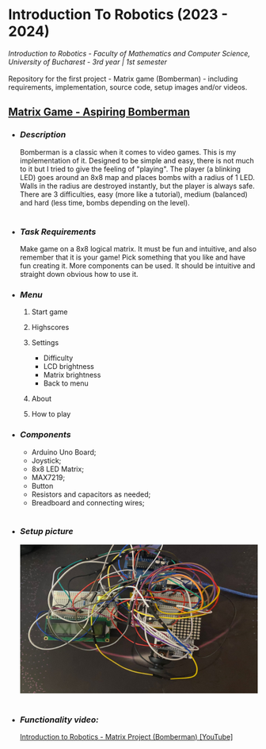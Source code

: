 # **Introduction To Robotics (2023 - 2024)**

_Introduction to Robotics - Faculty of Mathematics and Computer Science, University of Bucharest - 3rd year | 1st semester_ </br> </br>
Repository for the first project - Matrix game (Bomberman) - including requirements, implementation, source code, setup images and/or videos.

## [Matrix Game - Aspiring Bomberman](#ab) <a name="ab"></a>

- ### **_Description_**

  Bomberman is a classic when it comes to video games. This is my implementation of it. Designed to be simple and easy, there is not much to it but I tried to give the feeling of "playing".
  The player (a blinking LED) goes around an 8x8 map and places bombs with a radius of 1 LED. Walls in the radius are destroyed instantly, but the player is always safe. There are 3 difficulties,
  easy (more like a tutorial), medium (balanced) and hard (less time, bombs depending on the level).
  </br></br>

- ### **_Task Requirements_**

  Make game on a 8x8 logical matrix. It must be fun and intuitive, and
  also remember that it is your game! Pick something that you like and have
  fun creating it. More components can be used. It should be intuitive
  and straight down obvious how to use it.

- ### **_Menu_**

  1. Start game
  2. Highscores
  3. Settings </br>


      - Difficulty </br>
      - LCD brightness </br>
      - Matrix brightness </br>
      - Back to menu

  4. About
  5. How to play

- ### **_Components_** </br>

  - Arduino Uno Board;
  - Joystick;
  - 8x8 LED Matrix;
  - MAX7219;
  - Button
  - Resistors and capacitors as needed;
  - Breadboard and connecting wires;
    </br></br>

- ### **_Setup picture_**

  <img src="./matrix_setup/matrix_setup_img.jpg" width="500" height="300">
  </br></br>

- ### **_Functionality video:_**
  <a href="https://youtu.be/ZSNIxkh37bg"> Introduction to Robotics - Matrix Project (Bomberman) [YouTube] </a>

</br></br>
